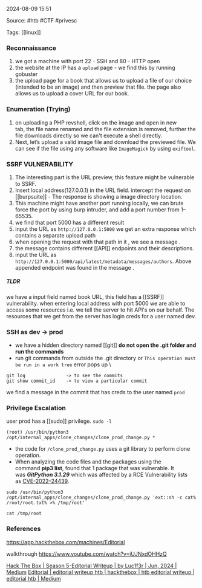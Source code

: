 
2024-08-09 15:51

Source: #htb #CTF #privesc 

Tags: [[linux]]
### Reconnaissance 

1. we got a machine with port 22 - SSH and 80 - HTTP open
2. the website at the IP has a `upload` page - we find this by running gobuster 
3. the upload page for a book that allows us to upload a file of our choice (intended to be an image) and then preview that file. the page also allows us to upload a cover URL for our book.
### Enumeration (Trying)

1. on uploading a PHP revshell, click on the image and open in new tab, the file name renamed and the file extension is removed, further the file downloads directly so we can't execute a shell directly.
2. Next, let’s upload a valid image file and download the previewed file. We can see if the file using any software like `ImageMagick` by using `exiftool`.
### SSRF VULNERABILITY

1. The interesting part is the URL preview, this feature might be vulnerable to SSRF.
2. Insert local address(127.0.0.1) in the URL field. intercept the request on [[burpsuite]] - The response is showing a image directory location.
3. This machine might have another port running locally, we can brute force the port by using burp intruder, and add a port number from 1–65535.
4. we find that port 5000 has a different result 
5. input the URL as `http://127.0.0.1:5000` we get an extra response which contains a separate upload path 
6. when opening the request with that path in it , we see a message .
7. the message contains different [[API]] endpoints and their descriptions.
8. input the URL as `http://127.0.0.1:5000/api/latest/metadata/messages/authors`. Above appended endpoint was found in the message . 
##### TLDR
we have a input field named book URL, this field has a [[SSRF]] vulnerability.
when entering local address with port 5000 we are able to access some resources i.e. we tell the server to hit API's on our behalf. The resources that we get from the server has login creds for a user named dev. 
### SSH as dev -> prod

- we have a hidden directory named [[git]]
 **do not open the .git folder and run the commands** 
- run git commands from outside the .git directory or `This operation must be run in a work tree` error pops up \

```
git log               -> to see the commits
git show commit_id    -> to view a particular commit 
```
we find a message in the commit that has creds to the user named `prod`
### Privilege Escalation 

user prod has a [[sudo]] privilege.  `sudo -l` 

```
(root) /usr/bin/python3 /opt/internal_apps/clone_changes/clone_prod_change.py *
```
- the code for `/clone_prod_change.py` uses a git library to perform clone operation.
- When analyzing the code files and the packages using the command **pip3 list**, found that 1 package that was vulnerable. It was **_GitPython 3.1.29_** which was affected by a RCE Vulnerability lists as [CVE-2022–24439](https://github.com/gitpython-developers/GitPython/issues/1515).

```shell
sudo /usr/bin/python3 /opt/internal_apps/clone_changes/clone_prod_change.py 'ext::sh -c cat% /root/root.txt% >% /tmp/root'

cat /tmp/root
```
### References
https://app.hackthebox.com/machines/Editorial

walkthrough 
https://www.youtube.com/watch?v=jUJNxdOHHzQ

[Hack The Box | Season 5-Editorial Writeup | by Luc1f3r | Jun, 2024 | Medium](https://medium.com/@nkrohitkumar2002/hack-the-box-season-5-editorial-writeup-552635f389d6)
[Editorial | editorial writeup htb | hackthebox | htb editorial writeup | editorial htb | Medium](https://medium.com/@kryntol6/editorial-htb-writeup-9610307c54ef)